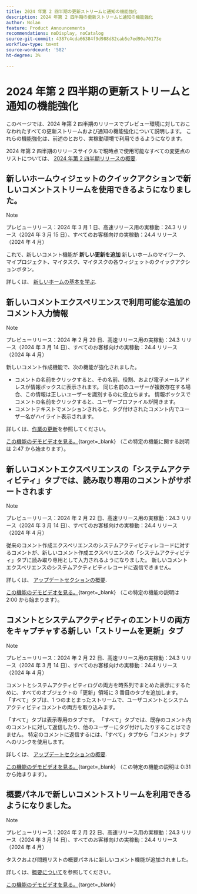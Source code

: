 ```yaml
---
title: 2024 年第 2 四半期の更新ストリームと通知の機能強化
description: 2024 年第 2 四半期の更新ストリームと通知の機能強化
author: Nolan
feature: Product Announcements
recommendations: noDisplay, noCatalog
source-git-commit: 4387c4cda66384f9d988d82cab5e7ed90a70173e
workflow-type: tm+mt
source-wordcount: '582'
ht-degree: 3%

---
```


# 2024 年第 2 四半期の更新ストリームと通知の機能強化

このページでは、2024 年第 2 四半期のリリースでプレビュー環境に対しておこなわれたすべての更新ストリームおよび通知の機能強化について説明します。 これらの機能強化は、前述のとおり、実稼動環境で利用できるようになります。

2024 年第 2 四半期のリリースサイクルで現時点で使用可能なすべての変更点のリストについては、 [2024 年第 2 四半期リリースの概要](/help/quicksilver/product-announcements/product-releases/24-q2-release-activity/24-q2-release-overview.md).

## 新しいホームウィジェットのクイックアクションで新しいコメントストリームを使用できるようになりました。

>[!NOTE]
>
>プレビューリリース：2024 年 3 月 1 日、高速リリース用の実稼動：24.3 リリース（2024 年 3 月 15 日）、すべてのお客様向けの実稼動：24.4 リリース（2024 年 4 月）

これで、新しいコメント機能が **新しい更新を追加** 新しいホームのマイワーク、マイプロジェクト、マイタスク、マイタスクの各ウィジェットのクイックアクションボタン。

詳しくは、 [新しいホームの基本を学ぶ](/help/quicksilver/workfront-basics/using-home/new-home/get-started-with-new-home.md).

## 新しいコメントエクスペリエンスで利用可能な追加のコメント入力情報

>[!NOTE]
>
>プレビューリリース：2024 年 2 月 29 日、高速リリース用の実稼動：24.3 リリース（2024 年 3 月 14 日）、すべてのお客様向けの実稼動：24.4 リリース（2024 年 4 月）

新しいコメント作成機能で、次の機能が強化されました。

* コメントの名前をクリックすると、その名前、役割、および電子メールアドレスが情報ボックスに表示されます。 同じ名前のユーザーが複数存在する場合、この情報は正しいユーザーを識別するのに役立ちます。 情報ボックスでコメントの名前をクリックすると、ユーザープロファイルが開きます。
* コメントテキストでメンションされると、タグ付けされたコメント内でユーザー名がハイライト表示されます。

詳しくは、[作業の更新](/help/quicksilver/workfront-basics/updating-work-items-and-viewing-updates/update-work.md)を参照してください。

[この機能のデモビデオを見る。](https://video.tv.adobe.com/v/3427992/){target=_blank} （この特定の機能に関する説明は 2:47 から始まります）。

## 新しいコメントエクスペリエンスの「システムアクティビティ」タブでは、読み取り専用のコメントがサポートされます

>[!NOTE]
>
>プレビューリリース：2024 年 2 月 22 日、高速リリース用の実稼動：24.3 リリース（2024 年 3 月 14 日）、すべてのお客様向けの実稼動：24.4 リリース（2024 年 4 月）

従来のコメント作成エクスペリエンスのシステムアクティビティレコードに対するコメントが、新しいコメント作成エクスペリエンスの「システムアクティビティ」タブに読み取り専用として入力されるようになりました。 新しいコメントエクスペリエンスのシステムアクティビティレコードに返信できません。

詳しくは、 [アップデートセクションの概要](/help/quicksilver/workfront-basics/updating-work-items-and-viewing-updates/updates-tab-overview.md).

[この機能のデモビデオを見る。](https://video.tv.adobe.com/v/3427992/){target=_blank} （この特定の機能の説明は 2:00 から始まります）。

## コメントとシステムアクティビティのエントリの両方をキャプチャする新しい「ストリームを更新」タブ

>[!NOTE]
>
>プレビューリリース：2024 年 2 月 22 日、高速リリース用の実稼動：24.3 リリース（2024 年 3 月 14 日）、すべてのお客様向けの実稼動：24.4 リリース（2024 年 4 月）

コメントとシステムアクティビティログの両方を時系列でまとめた表示にするために、すべてのオブジェクトの「更新」領域に 3 番目のタブを追加します。 「すべて」タブは、1 つのまとまったストリームで、ユーザコメントとシステムアクティビティコメントの両方を取り込みます。

「すべて」タブは表示専用のタブです。 「すべて」タブでは、既存のコメント内のコメントに対して返信したり、他のユーザーにタグ付けしたりすることはできません。 特定のコメントに返信するには、「すべて」タブから「コメント」タブへのリンクを使用します。

詳しくは、 [アップデートセクションの概要](/help/quicksilver/workfront-basics/updating-work-items-and-viewing-updates/updates-tab-overview.md).

[この機能のデモビデオを見る。](https://video.tv.adobe.com/v/3427992/){target=_blank} （この特定の機能の説明は 0:31 から始まります）。

## 概要パネルで新しいコメントストリームを利用できるようになりました。

>[!NOTE]
>
>プレビューリリース：2024 年 2 月 22 日、高速リリース用の実稼動：24.3 リリース（2024 年 3 月 14 日）、すべてのお客様向けの実稼動：24.4 リリース（2024 年 4 月）

タスクおよび問題リストの概要パネルに新しいコメント機能が追加されました。

詳しくは、[概要について](/help/quicksilver/workfront-basics/the-new-workfront-experience/summary-overview.md)を参照してください。

[この機能のデモビデオを見る。](https://video.tv.adobe.com/v/3427991/){target=_blank}
